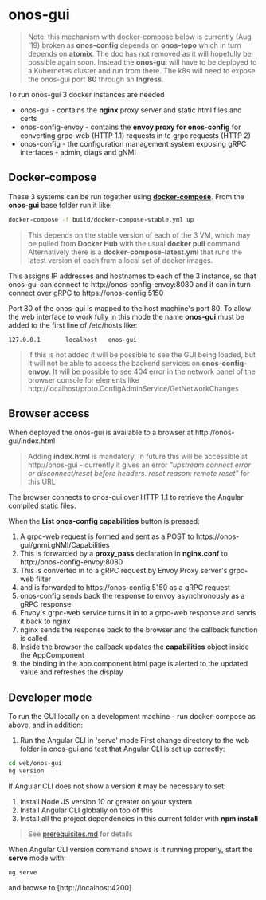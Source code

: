 # onos-gui

> Note: this mechanism with docker-compose below is currently (Aug '19) broken as **onos-config** depends on
> **onos-topo** which in turn depends on **atomix**. The doc has not removed as
> it will hopefully be possible again soon. Instead the **onos-gui**
> will have to be deployed to a Kubernetes cluster and run from there. The k8s
> will need to expose the onos-gui port **80** through an **Ingress**.  


To run onos-gui 3 docker instances are needed
* onos-gui - contains the **nginx** proxy server and static html files and certs
* onos-config-envoy - contains the **envoy proxy for onos-config** for converting grpc-web (HTTP 1.1)
requests in to grpc requests (HTTP 2)
* onos-config - the configuration management system exposing gRPC interfaces -
admin, diags and gNMI

## Docker-compose
These 3 systems can be run together using **[docker-compose](https://docs.docker.com/compose/)**.
From the **onos-gui** base folder run it like:
```bash
docker-compose -f build/docker-compose-stable.yml up
```
> This depends on the stable version of each of the 3 VM, which may be pulled
> from **Docker Hub** with the usual **docker pull** command.
> Alternatively there is a **docker-compose-latest.yml** that runs the latest
> version of each from a local set of docker images.

This assigns IP addresses and hostnames to each of the 3 instance, so that onos-gui
can connect to http://onos-config-envoy:8080 and it can in turn connect over gRPC
to https://onos-config:5150 

Port 80 of the onos-gui is mapped to the host machine's port 80. To allow the web
interface to work fully in this mode the name **onos-gui** must be added to the
first line of /etc/hosts like:
```text
127.0.0.1       localhost   onos-gui
```
> If this is not added it will be possible to see the GUI being loaded, but it
> will not be able to access the backend services on **onos-config-envoy**. It
> will be possible to see 404 error in the network panel of the browser console
> for elements like http://localhost/proto.ConfigAdminService/GetNetworkChanges

## Browser access
When deployed the onos-gui is available to a browser at 
http://onos-gui/index.html

> Adding **index.html** is mandatory. In future this will be accessible at
> http://onos-gui - currently it gives an error *"upstream connect error or
> disconnect/reset before headers. reset reason: remote reset"* for this URL

The browser connects to onos-gui over HTTP 1.1 to retrieve the Angular compiled
static files.

When the **List onos-config capabilities** button is pressed:
1) A grpc-web request is formed and sent as a POST to https://onos-gui/gnmi.gNMI/Capabilities
1) This is forwarded by a **proxy_pass** declaration in **nginx.conf** to http://onos-config-envoy:8080
1) This is converted in to a gRPC request by Envoy Proxy server's grpc-web filter
1) and is forwarded to https://onos-config:5150 as a gRPC request
1) onos-config sends back the response to envoy asynchronously as a gRPC response
1) Envoy's grpc-web service turns it in to a grpc-web response and sends it back to nginx
1) nginx sends the response back to the browser and the callback function is called
1) Inside the browser the callback updates the **capabilities** object inside the AppComponent
1) the binding in the app.component.html page is alerted to the updated value and refreshes the display

## Developer mode
To run the GUI locally on a development machine - run docker-compose as above,
and in addition:

1) Run the Angular CLI in 'serve' mode
First change directory to the web folder in onos-gui and test that Angular CLI is
set up correctly:
```bash
cd web/onos-gui
ng version
```

If Angular CLI does not show a version it may be necessary to set:
1) Install Node JS version 10 or greater on your system
2) Install Angular CLI globally on top of this
3) Install all the project dependencies in this current folder with **npm install**
> See [prerequisites.md](prerequisites.md) for details

When Angular CLI version command shows is it running properly, start the **serve**
mode with:
```bash
ng serve
```
and browse to [http://localhost:4200]


